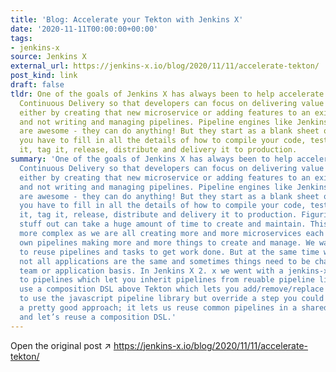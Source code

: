 ```yaml
---
title: 'Blog: Accelerate your Tekton with Jenkins X'
date: '2020-11-11T00:00:00+00:00'
tags:
- jenkins-x
source: Jenkins X
external_url: https://jenkins-x.io/blog/2020/11/11/accelerate-tekton/
post_kind: link
draft: false
tldr: One of the goals of Jenkins X has always been to help accelerate and automate
  Continuous Delivery so that developers can focus on delivering value to their customers;
  either by creating that new microservice or adding features to an existing project
  and not writing and managing pipelines. Pipeline engines like Jenkins and Tekton
  are awesome - they can do anything! But they start as a blank sheet of paper where
  you have to fill in all the details of how to compile your code, test it, verify
  it, tag it, release, distribute and delivery it to production.
summary: 'One of the goals of Jenkins X has always been to help accelerate and automate
  Continuous Delivery so that developers can focus on delivering value to their customers;
  either by creating that new microservice or adding features to an existing project
  and not writing and managing pipelines. Pipeline engines like Jenkins and Tekton
  are awesome - they can do anything! But they start as a blank sheet of paper where
  you have to fill in all the details of how to compile your code, test it, verify
  it, tag it, release, distribute and delivery it to production. Figuring all that
  stuff out can take a huge amount of time to create and maintain. This gets even
  more complex as we are all creating more and more microservices each with their
  own pipelines making more and more things to create and manage. We want to be able
  to reuse pipelines and tasks to get work done. But at the same time we want flexibility;
  not all applications are the same and sometimes things need to be changed on a per
  team or application basis. In Jenkins X 2. x we went with a jenkins-x. xml approach
  to pipelines which let you inherit pipelines from reuable pipeline library and then
  use a composition DSL above Tekton which lets you add/remove/replace steps. e. g.
  to use the javascript pipeline library but override a step you could use: This was
  a pretty good approach; it lets us reuse common pipelines in a shared git repository
  and let’s reuse a composition DSL.'
---
```

Open the original post ↗ https://jenkins-x.io/blog/2020/11/11/accelerate-tekton/
